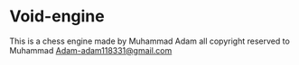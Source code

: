 # Void-engine
This is a chess engine made by Muhammad Adam
all copyright reserved to Muhammad Adam-adam118331@gmail.com
